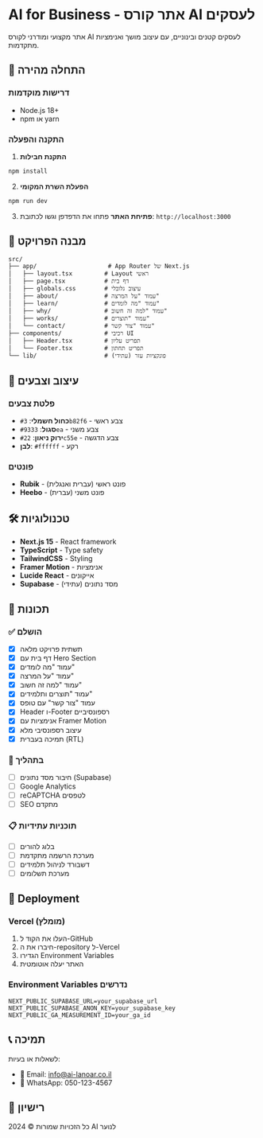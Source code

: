 # AI for Business - אתר קורס AI לעסקים

אתר מקצועי ומודרני לקורס AI לעסקים קטנים ובינוניים, עם עיצוב מושך ואנימציות מתקדמות.

## 🚀 התחלה מהירה

### דרישות מוקדמות
- Node.js 18+ 
- npm או yarn

### התקנה והפעלה

1. **התקנת חבילות**
```bash
npm install
```

2. **הפעלת השרת המקומי**
```bash
npm run dev
```

3. **פתיחת האתר**
פתחו את הדפדפן וגשו לכתובת: `http://localhost:3000`

## 📁 מבנה הפרויקט

```
src/
├── app/                    # App Router של Next.js
│   ├── layout.tsx         # Layout ראשי
│   ├── page.tsx           # דף בית
│   ├── globals.css        # עיצוב גלובלי
│   ├── about/             # עמוד "על המרצה"
│   ├── learn/             # עמוד "מה לומדים"
│   ├── why/               # עמוד "למה זה חשוב"
│   ├── works/             # עמוד "תוצרים"
│   └── contact/           # עמוד "צור קשר"
├── components/            # רכיבי UI
│   ├── Header.tsx         # תפריט עליון
│   └── Footer.tsx         # תפריט תחתון
└── lib/                   # פונקציות עזר (עתידי)
```

## 🎨 עיצוב וצבעים

### פלטת צבעים
- **כחול חשמלי**: `#3b82f6` - צבע ראשי
- **סגול**: `#9333ea` - צבע משני
- **ירוק ניאון**: `#22c55e` - צבע הדגשה
- **לבן**: `#ffffff` - רקע

### פונטים
- **Rubik** - פונט ראשי (עברית ואנגלית)
- **Heebo** - פונט משני (עברית)

## 🛠 טכנולוגיות

- **Next.js 15** - React framework
- **TypeScript** - Type safety
- **TailwindCSS** - Styling
- **Framer Motion** - אנימציות
- **Lucide React** - אייקונים
- **Supabase** - מסד נתונים (עתידי)

## 📱 תכונות

### ✅ הושלם
- [x] תשתית פרויקט מלאה
- [x] דף בית עם Hero Section
- [x] עמוד "מה לומדים"
- [x] עמוד "על המרצה"
- [x] עמוד "למה זה חשוב"
- [x] עמוד "תוצרים ותלמידים"
- [x] עמוד "צור קשר" עם טופס
- [x] Header ו-Footer רספונסיביים
- [x] אנימציות עם Framer Motion
- [x] עיצוב רספונסיבי מלא
- [x] תמיכה בעברית (RTL)

### 🔄 בתהליך
- [ ] חיבור מסד נתונים (Supabase)
- [ ] Google Analytics
- [ ] reCAPTCHA לטפסים
- [ ] SEO מתקדם

### 📋 תוכניות עתידיות
- [ ] בלוג להורים
- [ ] מערכת הרשמה מתקדמת
- [ ] דשבורד לניהול תלמידים
- [ ] מערכת תשלומים

## 🚀 Deployment

### Vercel (מומלץ)
1. העלו את הקוד ל-GitHub
2. חיברו את ה-repository ל-Vercel
3. הגדירו Environment Variables
4. האתר יעלה אוטומטית

### Environment Variables נדרשים
```env
NEXT_PUBLIC_SUPABASE_URL=your_supabase_url
NEXT_PUBLIC_SUPABASE_ANON_KEY=your_supabase_key
NEXT_PUBLIC_GA_MEASUREMENT_ID=your_ga_id
```

## 📞 תמיכה

לשאלות או בעיות:
- 📧 Email: info@ai-lanoar.co.il
- 📱 WhatsApp: 050-123-4567

## 📄 רישיון

כל הזכויות שמורות © 2024 AI לנוער
